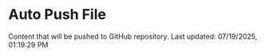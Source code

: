 # Auto Push File

Content that will be pushed to GitHub repository.
Last updated: 07/19/2025, 01:19:29 PM